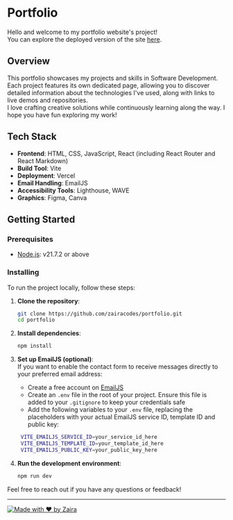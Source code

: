 # Portfolio

Hello and welcome to my portfolio website's project!  
You can explore the deployed version of the site [here](https://zairadev.vercel.app/).

## Overview

This portfolio showcases my projects and skills in Software Development. Each project features its own dedicated page, allowing you to discover detailed information about the technologies I've used, along with links to live demos and repositories.  
I love crafting creative solutions while continuously learning along the way. I hope you have fun exploring my work!

## Tech Stack

- **Frontend**: HTML, CSS, JavaScript, React (including React Router and React Markdown)
- **Build Tool**: Vite
- **Deployment**: Vercel
- **Email Handling**: EmailJS
- **Accessibility Tools**: Lighthouse, WAVE
- **Graphics**: Figma, Canva

## Getting Started

### Prerequisites

- [Node.js](https://nodejs.org/en/download/package-manager/): v21.7.2 or above

### Installing

To run the project locally, follow these steps:

1. **Clone the repository**:

   ```bash
   git clone https://github.com/zairacodes/portfolio.git
   cd portfolio
   ```

2. **Install dependencies**:

   ```bash
   npm install
   ```

3. **Set up EmailJS (optional)**:  
   If you want to enable the contact form to receive messages directly to your preferred email address:

   - Create a free account on [EmailJS](https://www.emailjs.com/)
   - Create an `.env` file in the root of your project. Ensure this file is added to your `.gitignore` to keep your credentials safe
   - Add the following variables to your `.env` file, replacing the placeholders with your actual EmailJS service ID, template ID and public key:

   ```bash
    VITE_EMAILJS_SERVICE_ID=your_service_id_here
    VITE_EMAILJS_TEMPLATE_ID=your_template_id_here
    VITE_EMAILJS_PUBLIC_KEY=your_public_key_here
   ```

4. **Run the development environment**:
   ```bash
   npm run dev
   ```

Feel free to reach out if you have any questions or feedback!

---

[![Made with ♥ by Zaira](https://img.shields.io/badge/Made%20with%20%E2%9D%A4%20by-Zaira-red)](https://www.linkedin.com/in/zaira-n/)
